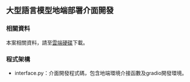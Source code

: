 ## 大型語言模型地端部署介面開發

### 相關資料
本案相關資料，請至[雲端硬碟](https://docs.google.com/spreadsheets/d/1Rltotf-Fi5GB1vP8r12xP6VWoY6Ix60JYh4H39qDiYs/edit?usp=drive_link)下載。

### 程式架構
- interface.py：介面開發程式碼，包含地端環境介接函數及gradio開發環境。
